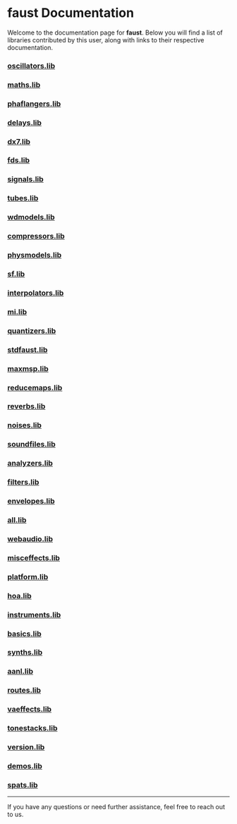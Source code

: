 # faust Documentation

Welcome to the documentation page for **faust**. Below you will find a list of libraries contributed by this user, along with links to their respective documentation.

### [oscillators.lib](./oscillators.lib/overview.md)
### [maths.lib](./maths.lib/overview.md)
### [phaflangers.lib](./phaflangers.lib/overview.md)
### [delays.lib](./delays.lib/overview.md)
### [dx7.lib](./dx7.lib/overview.md)
### [fds.lib](./fds.lib/overview.md)
### [signals.lib](./signals.lib/overview.md)
### [tubes.lib](./tubes.lib/overview.md)
### [wdmodels.lib](./wdmodels.lib/overview.md)
### [compressors.lib](./compressors.lib/overview.md)
### [physmodels.lib](./physmodels.lib/overview.md)
### [sf.lib](./sf.lib/overview.md)
### [interpolators.lib](./interpolators.lib/overview.md)
### [mi.lib](./mi.lib/overview.md)
### [quantizers.lib](./quantizers.lib/overview.md)
### [stdfaust.lib](./stdfaust.lib/overview.md)
### [maxmsp.lib](./maxmsp.lib/overview.md)
### [reducemaps.lib](./reducemaps.lib/overview.md)
### [reverbs.lib](./reverbs.lib/overview.md)
### [noises.lib](./noises.lib/overview.md)
### [soundfiles.lib](./soundfiles.lib/overview.md)
### [analyzers.lib](./analyzers.lib/overview.md)
### [filters.lib](./filters.lib/overview.md)
### [envelopes.lib](./envelopes.lib/overview.md)
### [all.lib](./all.lib/overview.md)
### [webaudio.lib](./webaudio.lib/overview.md)
### [misceffects.lib](./misceffects.lib/overview.md)
### [platform.lib](./platform.lib/overview.md)
### [hoa.lib](./hoa.lib/overview.md)
### [instruments.lib](./instruments.lib/overview.md)
### [basics.lib](./basics.lib/overview.md)
### [synths.lib](./synths.lib/overview.md)
### [aanl.lib](./aanl.lib/overview.md)
### [routes.lib](./routes.lib/overview.md)
### [vaeffects.lib](./vaeffects.lib/overview.md)
### [tonestacks.lib](./tonestacks.lib/overview.md)
### [version.lib](./version.lib/overview.md)
### [demos.lib](./demos.lib/overview.md)
### [spats.lib](./spats.lib/overview.md)

---
If you have any questions or need further assistance, feel free to reach out to us.
